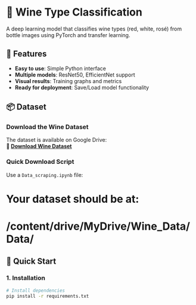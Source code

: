 # 🍷 Wine Type Classification

A deep learning model that classifies wine types (red, white, rosé) from bottle images using PyTorch and transfer learning.

## 🌟 Features

- **Easy to use**: Simple Python interface
- **Multiple models**: ResNet50, EfficientNet support
- **Visual results**: Training graphs and metrics
- **Ready for deployment**: Save/Load model functionality

## 📦 Dataset

### Download the Wine Dataset

The dataset is available on Google Drive:  
**🔗 [Download Wine Dataset](https://drive.google.com/drive/u/0/folders/1dvl1Nx9qyT5OXhNyZecLGBB1QXD4jg1J)**

### Quick Download Script

Use a `Data_scraping.ipynb` file:

# Your dataset should be at:
# /content/drive/MyDrive/Wine_Data/Data/

## 🚀 Quick Start

### 1. Installation

```bash
# Install dependencies
pip install -r requirements.txt
